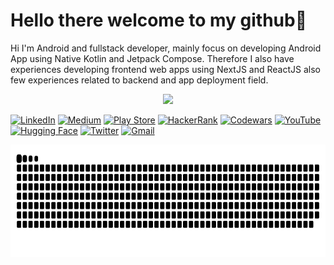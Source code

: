 # Hello there welcome to my github👋
Hi I'm Android and fullstack developer, mainly focus on developing Android App using Native Kotlin and Jetpack Compose. Therefore I also have experiences developing frontend web apps using NextJS and ReactJS also few experiences related to backend and app deployment field.

<p align="center">
  <img height="180em" src="https://github-readme-stats-eight-theta.vercel.app/api?username=septalfauzan&show_icons=true&include_all_commits=true&count_private=true"/>
</p>

<a href="https://www.linkedin.com/in/septa-alfauzan-a11a891b0/">![LinkedIn](https://img.shields.io/badge/linkedin-%230077B5.svg?style=for-the-badge&logo=linkedin&logoColor=white)</a>
<a href="https://medium.com/@alfauzansepta">![Medium](https://img.shields.io/badge/Medium-12100E?style=for-the-badge&logo=medium&logoColor=white)</a>
<a href="https://play.google.com/store/apps/dev?id=7213256993525557947">![Play Store](https://img.shields.io/badge/Google_Play-414141?style=for-the-badge&logo=google-play&logoColor=white)</a>
<a href="https://www.hackerrank.com/alfauzansepta">![HackerRank](https://img.shields.io/badge/-Hackerrank-2EC866?style=for-the-badge&logo=HackerRank&logoColor=white)</a>
<a href="https://www.codewars.com/users/SeptAlfauzan">![Codewars](https://img.shields.io/badge/Codewars-B1361E?style=for-the-badge&logo=codewars&logoColor=grey)</a>
<a href="https://www.youtube.com/@septaalfauzan1731">![YouTube](https://img.shields.io/badge/YouTube-%23FF0000.svg?style=for-the-badge&logo=YouTube&logoColor=white)</a>
<a href="https://huggingface.co/septa">![Hugging Face](https://img.shields.io/badge/%F0%9F%A4%97%20Hugging%20Face-yellow)</a>
<a href="https://twitter.com/septa_alfauzan">![Twitter](https://img.shields.io/badge/Twitter-%231DA1F2.svg?style=for-the-badge&logo=Twitter&logoColor=white)</a>
<a href="mailto:alfauzansepta@gmail.com">![Gmail](https://img.shields.io/badge/Gmail-D14836?style=for-the-badge&logo=gmail&logoColor=white)</a>

<p align="left">
<img align="left" height="180em" width="100%" src="https://github.com/SeptAlfauzan/SeptAlfauzan/blob/master/github-user-contribution.svg" />
</p>
